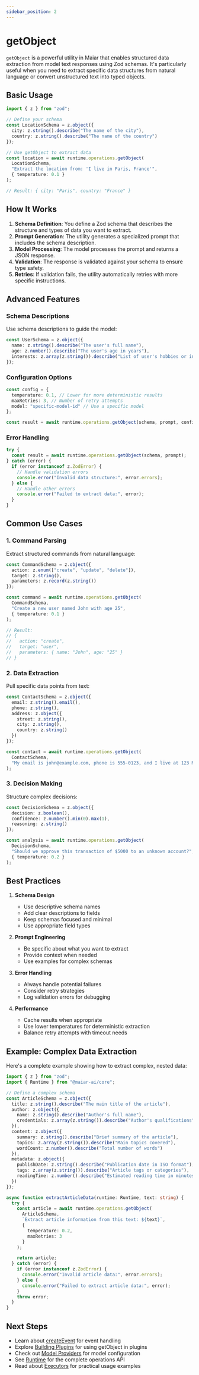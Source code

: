 ```yaml
---
sidebar_position: 2
---
```


# getObject

`getObject` is a powerful utility in Maiar that enables structured data extraction from model text responses using Zod schemas. It's particularly useful when you need to extract specific data structures from natural language or convert unstructured text into typed objects.

## Basic Usage

```typescript
import { z } from "zod";

// Define your schema
const LocationSchema = z.object({
  city: z.string().describe("The name of the city"),
  country: z.string().describe("The name of the country")
});

// Use getObject to extract data
const location = await runtime.operations.getObject(
  LocationSchema,
  "Extract the location from: 'I live in Paris, France'",
  { temperature: 0.1 }
);

// Result: { city: "Paris", country: "France" }
```

## How It Works

1. **Schema Definition**: You define a Zod schema that describes the structure and types of data you want to extract.
2. **Prompt Generation**: The utility generates a specialized prompt that includes the schema description.
3. **Model Processing**: The model processes the prompt and returns a JSON response.
4. **Validation**: The response is validated against your schema to ensure type safety.
5. **Retries**: If validation fails, the utility automatically retries with more specific instructions.

## Advanced Features

### Schema Descriptions

Use schema descriptions to guide the model:

```typescript
const UserSchema = z.object({
  name: z.string().describe("The user's full name"),
  age: z.number().describe("The user's age in years"),
  interests: z.array(z.string()).describe("List of user's hobbies or interests")
});
```

### Configuration Options

```typescript
const config = {
  temperature: 0.1, // Lower for more deterministic results
  maxRetries: 3, // Number of retry attempts
  model: "specific-model-id" // Use a specific model
};

const result = await runtime.operations.getObject(schema, prompt, config);
```

### Error Handling

```typescript
try {
  const result = await runtime.operations.getObject(schema, prompt);
} catch (error) {
  if (error instanceof z.ZodError) {
    // Handle validation errors
    console.error("Invalid data structure:", error.errors);
  } else {
    // Handle other errors
    console.error("Failed to extract data:", error);
  }
}
```

## Common Use Cases

### 1. Command Parsing

Extract structured commands from natural language:

```typescript
const CommandSchema = z.object({
  action: z.enum(["create", "update", "delete"]),
  target: z.string(),
  parameters: z.record(z.string())
});

const command = await runtime.operations.getObject(
  CommandSchema,
  "Create a new user named John with age 25",
  { temperature: 0.1 }
);

// Result:
// {
//   action: "create",
//   target: "user",
//   parameters: { name: "John", age: "25" }
// }
```

### 2. Data Extraction

Pull specific data points from text:

```typescript
const ContactSchema = z.object({
  email: z.string().email(),
  phone: z.string(),
  address: z.object({
    street: z.string(),
    city: z.string(),
    country: z.string()
  })
});

const contact = await runtime.operations.getObject(
  ContactSchema,
  "My email is john@example.com, phone is 555-0123, and I live at 123 Main St, Boston, USA"
);
```

### 3. Decision Making

Structure complex decisions:

```typescript
const DecisionSchema = z.object({
  decision: z.boolean(),
  confidence: z.number().min(0).max(1),
  reasoning: z.string()
});

const analysis = await runtime.operations.getObject(
  DecisionSchema,
  "Should we approve this transaction of $5000 to an unknown account?",
  { temperature: 0.2 }
);
```

## Best Practices

1. **Schema Design**

   - Use descriptive schema names
   - Add clear descriptions to fields
   - Keep schemas focused and minimal
   - Use appropriate field types

2. **Prompt Engineering**

   - Be specific about what you want to extract
   - Provide context when needed
   - Use examples for complex schemas

3. **Error Handling**

   - Always handle potential failures
   - Consider retry strategies
   - Log validation errors for debugging

4. **Performance**
   - Cache results when appropriate
   - Use lower temperatures for deterministic extraction
   - Balance retry attempts with timeout needs

## Example: Complex Data Extraction

Here's a complete example showing how to extract complex, nested data:

```typescript
import { z } from "zod";
import { Runtime } from "@maiar-ai/core";

// Define a complex schema
const ArticleSchema = z.object({
  title: z.string().describe("The main title of the article"),
  author: z.object({
    name: z.string().describe("Author's full name"),
    credentials: z.array(z.string()).describe("Author's qualifications")
  }),
  content: z.object({
    summary: z.string().describe("Brief summary of the article"),
    topics: z.array(z.string()).describe("Main topics covered"),
    wordCount: z.number().describe("Total number of words")
  }),
  metadata: z.object({
    publishDate: z.string().describe("Publication date in ISO format"),
    tags: z.array(z.string()).describe("Article tags or categories"),
    readingTime: z.number().describe("Estimated reading time in minutes")
  })
});

async function extractArticleData(runtime: Runtime, text: string) {
  try {
    const article = await runtime.operations.getObject(
      ArticleSchema,
      `Extract article information from this text: ${text}`,
      {
        temperature: 0.2,
        maxRetries: 3
      }
    );

    return article;
  } catch (error) {
    if (error instanceof z.ZodError) {
      console.error("Invalid article data:", error.errors);
    } else {
      console.error("Failed to extract article data:", error);
    }
    throw error;
  }
}
```

## Next Steps

- Learn about [createEvent](./createEvent) for event handling
- Explore [Building Plugins](../building-plugins/philosophy) for using getObject in plugins
- Check out [Model Providers](../model-providers/overview) for model configuration
- See [Runtime](./runtime.md) for the complete operations API
- Read about [Executors](../building-plugins/executors) for practical usage examples
